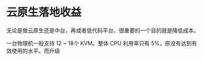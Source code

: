 # 云原生落地收益

无论是做云原生还是中台，再或者低代码平台，很重要的一个目的就是降低成本。

一台物理机一般支持 12 ~ 18个 KVM。整体 CPU 利用率只有 5%，原没有达到有效使用的水平。而升级